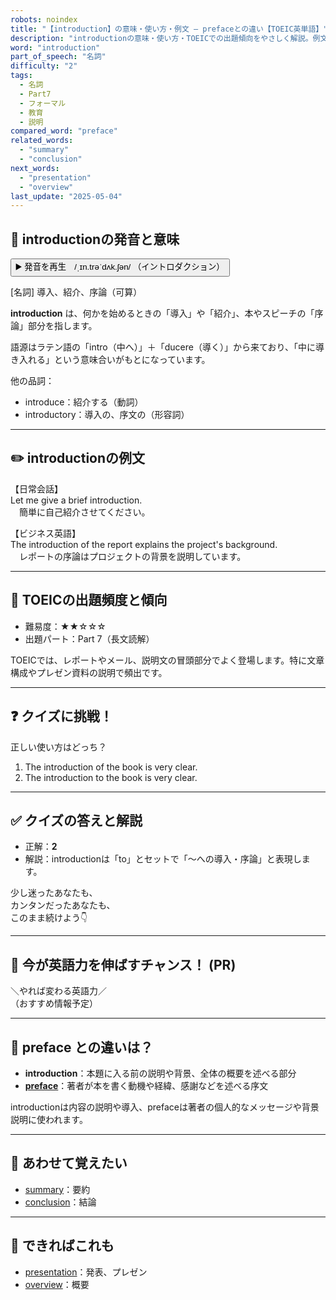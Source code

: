 ```yaml
---
robots: noindex
title: "【introduction】の意味・使い方・例文 ― prefaceとの違い【TOEIC英単語】"
description: "introductionの意味・使い方・TOEICでの出題傾向をやさしく解説。例文・クイズ付きでprefaceとの違いもわかりやすく学べます。"
word: "introduction"
part_of_speech: "名詞"
difficulty: "2"
tags:
  - 名詞
  - Part7
  - フォーマル
  - 教育
  - 説明
compared_word: "preface"
related_words:
  - "summary"
  - "conclusion"
next_words:
  - "presentation"
  - "overview"
last_update: "2025-05-04"
---
```


## 🔰 introductionの発音と意味

<button class="play-audio" onclick="playTTS('introduction')">
  <span class="play-audio-main">
    ▶️ 発音を再生　/ˌɪn.trəˈdʌk.ʃən/
  </span>
  <span class="play-audio-sub">
    （イントロダクション）
  </span>
</button>

[名詞] 導入、紹介、序論（可算）

**introduction** は、何かを始めるときの「導入」や「紹介」、本やスピーチの「序論」部分を指します。

語源はラテン語の「intro（中へ）」＋「ducere（導く）」から来ており、「中に導き入れる」という意味合いがもとになっています。

他の品詞：  
- introduce：紹介する（動詞）
- introductory：導入の、序文の（形容詞）

---

## ✏️ introductionの例文

【日常会話】  
Let me give a brief introduction.  
　簡単に自己紹介させてください。

【ビジネス英語】  
The introduction of the report explains the project's background.  
　レポートの序論はプロジェクトの背景を説明しています。

---

## 🎯 TOEICの出題頻度と傾向

- 難易度：★★☆☆☆
- 出題パート：Part 7（長文読解）

TOEICでは、レポートやメール、説明文の冒頭部分でよく登場します。特に文章構成やプレゼン資料の説明で頻出です。

---

## ❓ クイズに挑戦！

正しい使い方はどっち？

1. The introduction of the book is very clear.  
2. The introduction to the book is very clear.

---

## ✅ クイズの答えと解説

- 正解：**2**
- 解説：introductionは「to」とセットで「～への導入・序論」と表現します。

少し迷ったあなたも、  
カンタンだったあなたも、  
このまま続けよう👇️

---

## 🚀 今が英語力を伸ばすチャンス！ (PR)

<div class="info-center">
＼やれば変わる英語力／<br>  
（おすすめ情報予定）
</div>

---

## 🤔  preface との違いは？

- **introduction**：本題に入る前の説明や背景、全体の概要を述べる部分
- **[preface](/word/preface/)**：著者が本を書く動機や経緯、感謝などを述べる序文

introductionは内容の説明や導入、prefaceは著者の個人的なメッセージや背景説明に使われます。

---

## 🧩 あわせて覚えたい

- [summary](/word/summary/)：要約
- [conclusion](/word/conclusion/)：結論

---

## 📖 できればこれも

- [presentation](/word/presentation/)：発表、プレゼン
- [overview](/word/overview/)：概要

<!-- cvid: aid00_bid28 -->
